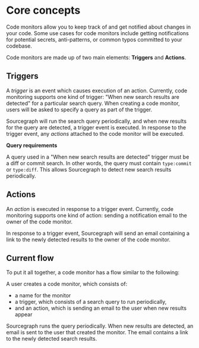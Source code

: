 # Core concepts

Code monitors allow you to keep track of and get notified about changes in your code. Some use cases for code monitors include getting notifications for potential secrets, anti-patterns, or common typos committed to your codebase.

Code monitors are made up of two main elements: **Triggers** and **Actions**.

## Triggers

A _trigger_ is an event which causes execution of an action. Currently, code monitoring supports one kind of trigger: "When new search results are detected" for a particular search query. When creating a code monitor, users will be asked to specify a query as part of the trigger.

Sourcegraph will run the search query periodically, and when new results for the query are detected, a trigger event is executed. In response to the trigger event, any _actions_ attached to the code monitor will be executed.

**Query requirements**

A query used in a "When new search results are detected" trigger must be a diff or commit search. In other words, the query must contain `type:commit` or `type:diff`. This allows Sourcegraph to detect new search results periodically.

## Actions

An _action_ is executed in response to a trigger event. Currently, code monitoring supports one kind of action: sending a notification email to the owner of the code monitor.

In response to a trigger event, Sourcegraph will send an email containing a link to the newly detected results to the owner of the code monitor.

## Current flow

To put it all together, a code monitor has a flow similar to the following: 

A user creates a code monitor, which consists of: 

  * a name for the monitor
  * a trigger, which consists of a search query to run periodically,
  * and an action, which is sending an email to the user when new results appear

Sourcegraph runs the query periodically. When new results are detected, an email is sent to the user that created the monitor. The email contains a link to the newly detected search results.
